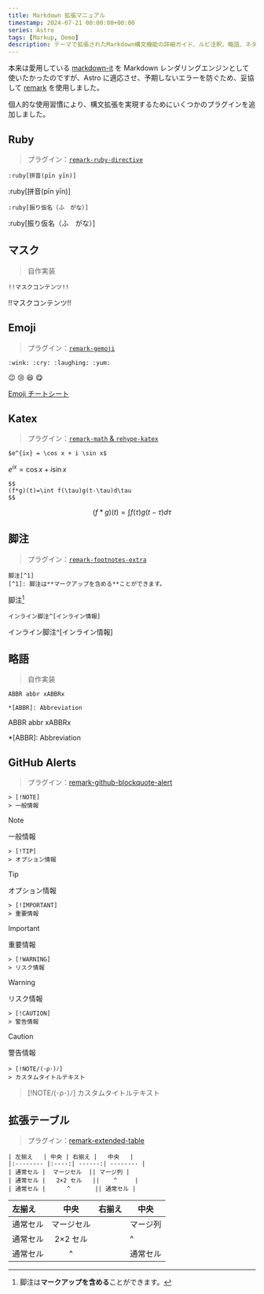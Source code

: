 ```yaml
---
title: Markdown 拡張マニュアル
timestamp: 2024-07-21 00:00:00+00:00
series: Astro
tags: [Markup, Demo]
description: テーマで拡張されたMarkdown構文機能の詳細ガイド、ルビ注釈、略語、ネタバレテキストなどの特殊マークアップ構文を含む。
---
```


本来は愛用している [markdown-it](https://github.com/markdown-it/markdown-it) を Markdown レンダリングエンジンとして使いたかったのですが、Astro に適応させ、予期しないエラーを防ぐため、妥協して [remark](https://github.com/remarkjs/remark) を使用しました。

個人的な使用習慣により、構文拡張を実現するためにいくつかのプラグインを追加しました。

## Ruby

> プラグイン：[`remark-ruby-directive`](https://github.com/brklntmhwk/remark-ruby-directive)

```
:ruby[拼音(pīn yīn)]
```

:ruby[拼音(pīn yīn)]

```
:ruby[振り仮名（ふ　がな）]
```

:ruby[振り仮名（ふ　がな）]

## マスク

> 自作実装

```
!!マスクコンテンツ!!
```

!!マスクコンテンツ!!

## Emoji

> プラグイン：[`remark-gemoji`](https://github.com/remarkjs/remark-gemoji)

```
:wink: :cry: :laughing: :yum:
```

:wink: :cry: :laughing: :yum:

[Emoji チートシート](https://github.com/ikatyang/emoji-cheat-sheet?tab=readme-ov-file#table-of-contents)

## Katex

> プラグイン：[`remark-math` & `rehype-katex`](https://github.com/remarkjs/remark-math)

```
$e^{ix} = \cos x + i \sin x$
```

$e^{ix} = \cos x + i \sin x$

```
$$
(f*g)(t)=\int f(\tau)g(t-\tau)d\tau
$$
```

$$
(f*g)(t)=\int f(\tau)g(t-\tau)d\tau
$$

## 脚注

> プラグイン：[`remark-footnotes-extra`](https://github.com/miaobuao/remark-footnotes-extra)

```
脚注[^1]
[^1]: 脚注は**マークアップを含める**ことができます。
```

脚注[^1]
[^1]: 脚注は**マークアップを含める**ことができます。

```
インライン脚注^[インライン情報]
```

インライン脚注^[インライン情報]

## 略語

> 自作実装

```
ABBR abbr xABBRx

*[ABBR]: Abbreviation
```

ABBR abbr xABBRx

*[ABBR]: Abbreviation

## GitHub Alerts

> プラグイン：[remark-github-blockquote-alert](https://github.com/jaywcjlove/remark-github-blockquote-alert)

```
> [!NOTE]
> 一般情報
```

> [!NOTE]
> 一般情報

```
> [!TIP]
> オプション情報
```

> [!TIP]
> オプション情報

```
> [!IMPORTANT]
> 重要情報
```

> [!IMPORTANT]
> 重要情報

```
> [!WARNING]
> リスク情報
```

> [!WARNING]
> リスク情報

```
> [!CAUTION]
> 警告情報
```

> [!CAUTION]
> 警告情報

```
> [!NOTE/(･ρ･)ﾉ]
> カスタムタイトルテキスト
```

> [!NOTE/(･ρ･)ﾉ]
> カスタムタイトルテキスト

## 拡張テーブル

> プラグイン：[remark-extended-table](https://github.com/wataru-chocola/remark-extended-table)

```
| 左揃え   | 中央 | 右揃え |   中央   |
|:-------- |:----:| ------:| -------- |
| 通常セル |  マージセル  || マージ列 |
| 通常セル |   2×2 セル   ||    ^     |
| 通常セル |      ^       || 通常セル |
```

| 左揃え | 中央 | 右揃え | 中央 |
|:- |:-:| -:| - |
| 通常セル | マージセル || マージ列 |
| 通常セル | 2×2 セル ||^|
| 通常セル | ^ || 通常セル |
